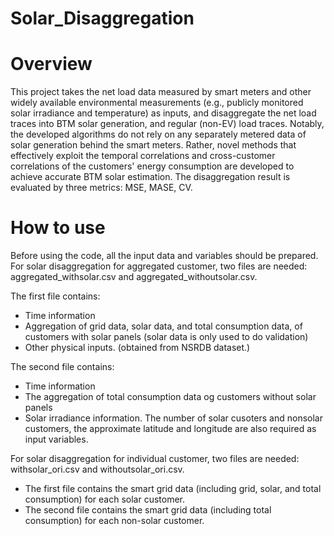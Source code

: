 # Solar_Disaggregation
# Overview 
This project takes the net load data measured by smart meters and other widely available environmental measurements (e.g., publicly monitored solar irradiance and temperature) as inputs, and disaggregate the net load traces into BTM solar generation, and regular (non-EV) load traces. Notably, the developed algorithms do not rely on any separately metered data of solar generation behind the smart meters. Rather, novel methods that effectively exploit the temporal correlations and cross-customer correlations of the customers' energy consumption are developed to achieve accurate BTM solar estimation. The disaggregation result is evaluated by three metrics: MSE, MASE, CV.
# How to use
Before using the code, all the input data and variables should be prepared. 
For solar disaggregation for aggregated customer, two files are needed: aggregated_withsolar.csv and aggregated_withoutsolar.csv. 

The first file contains:
- Time information 
- Aggregation of grid data, solar data, and total consumption data, of customers with solar panels (solar data is only used to do validation) 
- Other physical inputs. (obtained from NSRDB dataset.) 

The second file contains:
- Time information 
- The aggregation of total consumption data og customers without solar panels 
- Solar irradiance information. 
The number of solar cusoters and nonsolar customers, the approximate latitude and longitude are also required as input variables.

For solar disaggregation for individual customer, two files are needed: withsolar_ori.csv and withoutsolar_ori.csv. 
- The first file contains the smart grid data (including grid, solar, and total consumption) for each solar customer. 
- The second file contains the smart grid data (including total consumption) for each non-solar customer. 

